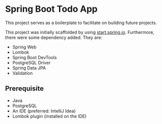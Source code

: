 # Spring Boot Todo App
This project serves as a boilerplate to facilitate on building future projects.

This project was initially scaffolded by using [start.spring.io](start.spring.io). Furthermore, there were some dependency added. They are:
* Spring Web
* Lombok
* Spring Boot DevTools
* PostgreSQL Driver
* Spring Data JPA
* Validation

## Prerequisite
* Java
* PostgreSQL
* An IDE (preferred: IntelliJ Idea)
* Lombok plugin (installed on the IDE)